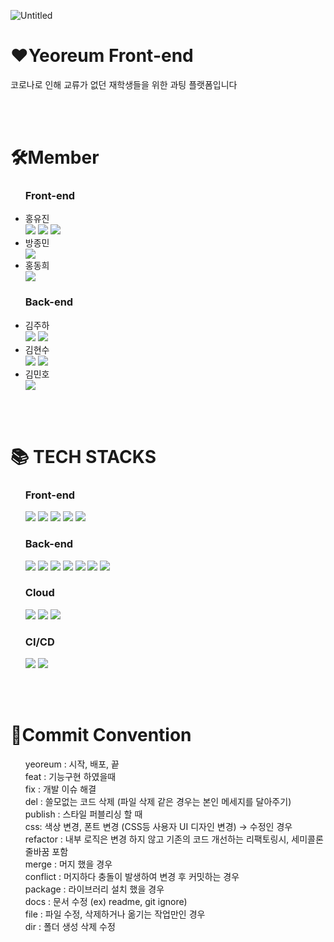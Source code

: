 
![Untitled](https://github.com/user-attachments/assets/55e0d5b7-91af-4f26-b7e4-3b92e83bd956)

  <h1>♥Yeoreum  Front-end</h1></div>
  코로나로 인해 교류가 없던 재학생들을 위한 과팅 플랫폼입니다
  
  
<br><br>
  
<div>
  <h1>🛠Member</h1>
</div>

  <ul>
    <h3>Front-end</h3>
      <li>홍유진</li>
      <img src="https://img.shields.io/badge/동아리%20부회장-42B883?style=flat-square"/>
      <img src="https://img.shields.io/badge/프론트%20팀장-F96F29?style=flat-square"/>
      <a href="https://github.com/timobyjin02"><img src="https://img.shields.io/badge/개인%20깃허브-181717?style=flat-square&logo=Github"/></a>
      <li>방종민</li>
      <a href="https://github.com/bang-koon"><img src="https://img.shields.io/badge/개인%20깃허브-181717?style=flat-square&logo=Github"/></a>
      <li>홍동희</li>
      <a href="https://github.com/donkeykong100"><img src="https://img.shields.io/badge/개인%20깃허브-181717?style=flat-square&logo=Github"/></a>
  </ul>
  
  
  <ul>
    <h3>Back-end</h3>
      <li>김주하</li>
      <img src="https://img.shields.io/badge/백엔드%20팀장-F96F29?style=flat-square"/>
      <a href="https://github.com/khabh"><img src="https://img.shields.io/badge/개인%20깃허브-181717?style=flat-square&logo=Github"/></a>
      <li>김현수</li>
      <img src="https://img.shields.io/badge/동아리%20회장-42B883?style=flat-square"/>
      <a href="https://github.com/kimsoo0119"><img src="https://img.shields.io/badge/개인%20깃허브-181717?style=flat-square&logo=Github"/></a>
      <li>김민호</li>
      <a href="https://github.com/klaus9267"><img src="https://img.shields.io/badge/개인%20깃허브-181717?style=flat-square&logo=Github"/></a>
 
   </ul>

  <br><br>
  
  <div>
    <h1>📚 TECH STACKS</h1>
    <ul>
      <h3>Front-end</h3>
      <img src="https://img.shields.io/badge/TypeScript-3178C6?style=flat-square&logo=typescript&logoColor=white"/>
      <img src="https://img.shields.io/badge/Next.js-000000?style=flat-square&logo=nextdotjs&logoColor=white"/>
      <img src="https://img.shields.io/badge/React-61DAFB?style=flat-square&logo=React&logoColor=white"/>
      <img src="https://img.shields.io/badge/Styled%20Components-DB7093?style=flat-square&logo=styled-components&logoColor=white"/>
      <img src="https://img.shields.io/badge/Emotion-F01F7A?style=flat-square"/>
      </br>
      <h3>Back-end</h3>
      <img src="https://img.shields.io/badge/TypeScript-3178C6?style=flat-square&logo=typescript&logoColor=white"/>
      <img src="https://img.shields.io/badge/Nest.js-E0234E?style=flat&logo=NestJS&logoColor=white"/>
      <img src="https://img.shields.io/badge/TypeORM-007396?style=flat"> 
      <img src="https://img.shields.io/badge/MariaDB-003545?style=flat-square&logo=MariaDB&logoColor=white"/>
      <img src="https://img.shields.io/badge/Redis-DC382D?style=flat-square&logo=redis&logoColor=black"/>
      <img src="https://img.shields.io/badge/JSON%20Web%20Tokens-000000?style=flat-square&logo=jsonwebtokens&logoColor=white"/>
      <img src="https://img.shields.io/badge/Socket.io-010101?style=flat-square&logo=socketdotio&logoColor=white"/>
      </br>
      <h3>Cloud</h3>
      <img src="https://img.shields.io/badge/AmazonEC2-FF9900?style=flat-square&logo=AmazonEC2&logoColor=white"/>
      <img src="https://img.shields.io/badge/AmazonS3-569A31?style=flat-square&logo=AmazonS3&logoColor=white"/>
      <img src="https://img.shields.io/badge/AmazonRDS-527FFF?style=flat-square&logo=AmazonRDS&logoColor=white"/>
      </br>
      <h3>CI/CD</h3>
      <img src="https://img.shields.io/badge/Docker-2496ED?style=flat-square&logo=docker&logoColor=white"/>
      <img src="https://img.shields.io/badge/GitHub%20Actions-2088FF?style=flat-square&logo=GitHubActions&logoColor=white"/>
    </ul>
  </div>

  <br><br>
  
  <div>
    <h1>📜Commit Convention</h1>
    <ul>
      yeoreum : 시작, 배포, 끝 </br>
      feat : 기능구현 하였을때 </br>
      fix : 개발 이슈 해결 </br>
      del : 쓸모없는 코드 삭제 (파일 삭제 같은 경우는 본인 메세지를 달아주기) </br>
      publish : 스타일 퍼블리싱 할 때 </br>
      css: 색상 변경, 폰트 변경 (CSS등 사용자 UI 디자인 변경) → 수정인 경우 </br>
      refactor : 내부 로직은 변경 하지 않고 기존의 코드 개선하는 리팩토링시, 세미콜론 줄바꿈 포함 </br>
      merge : 머지 했을 경우 </br>
      conflict : 머지하다 충돌이 발생하여 변경 후 커밋하는 경우 </br>
      package : 라이브러리 설치 했을 경우 </br>
      docs : 문서 수정 (ex) readme, git ignore) </br>
      file : 파일 수정, 삭제하거나 옮기는 작업만인 경우 </br>
      dir : 폴더 생성 삭제 수정 </br>
     </ul>
  </div>
  
  
  


